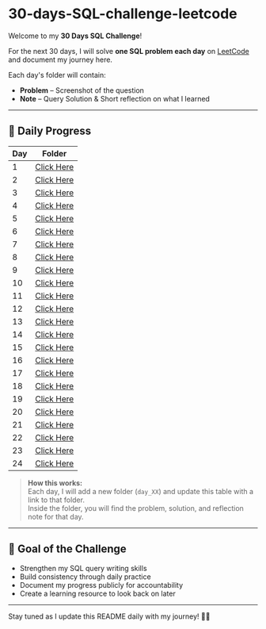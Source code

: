 # 30-days-SQL-challenge-leetcode
Welcome to my **30 Days SQL Challenge**!  

For the next 30 days, I will solve **one SQL problem each day** on [LeetCode](https://leetcode.com) and document my journey here.  

Each day's folder will contain:
- **Problem** – Screenshot of the question   
- **Note** – Query Solution & Short reflection on what I learned  

---
## 📅 Daily Progress

| Day | Folder |
|-----|--------|
| 1   |[Click Here](https://github.com/theanalystnextdoor/30-days-SQL-challenge-leetcode/commit/a53b99624f52915366c6adbb4c5699aeca473539)|
| 2   |[Click Here](https://github.com/theanalystnextdoor/30-days-SQL-challenge-leetcode/commit/316781c518941429a342e1c9725c5999e6b27c5e)|
| 3   |[Click Here](https://github.com/theanalystnextdoor/30-days-SQL-challenge-leetcode/commit/6bd70e390b447f246381834736cf53a6a60624be)|
| 4   |[Click Here](https://github.com/theanalystnextdoor/30-days-SQL-challenge-leetcode/commit/7ef2cfe9f7b366236ebdc20cfe296cc3a693e483)|
| 5   |[Click Here](https://github.com/theanalystnextdoor/30-days-SQL-challenge-leetcode/commit/7ae9bac7c3f7ad3c299eb2954cfe724046ede077)|
| 6   |[Click Here](https://github.com/theanalystnextdoor/30-days-SQL-challenge-leetcode/commit/9693230194eec6e109cd761dffe25161db2839c3)|
| 7   |[Click Here](https://github.com/theanalystnextdoor/30-days-SQL-challenge-leetcode/commit/a56487d79830d649ade52cea7ed96f947850eb95)|
| 8   |[Click Here](https://github.com/theanalystnextdoor/30-days-SQL-challenge-leetcode/commit/84453db8938d43f3e741a854a785f4c0e6078db9)|
| 9   |[Click Here](https://github.com/theanalystnextdoor/30-days-SQL-challenge-leetcode/commit/54d003791de04f38c46598caa889ed142187c309)|
| 10  |[Click Here](https://github.com/theanalystnextdoor/30-days-SQL-challenge-leetcode/commit/b5d66fecb0a2fa5a82b6d80a8eb8577472dd48e7)|
| 11  |[Click Here](https://github.com/theanalystnextdoor/30-days-SQL-challenge-leetcode/commit/a76a94ede493f2fdf2ffdb7789ff47398b3cf48f)|
| 12  |[Click Here](https://github.com/theanalystnextdoor/30-days-SQL-challenge-leetcode/commit/fc4e89b564af24d961680736039168241058aabd)|
| 13  |[Click Here](https://github.com/theanalystnextdoor/30-days-SQL-challenge-leetcode/commit/7bc85261fcc33a3373214fad69024cb977a6872c)|
| 14  |[Click Here](https://github.com/theanalystnextdoor/30-days-SQL-challenge-leetcode/commit/bda429a602878d154c5f8a5c122530988d4360ac)|
| 15  |[Click Here](https://github.com/theanalystnextdoor/30-days-SQL-challenge-leetcode/commit/e31af96c878d5ad0f7cb42bd8e737b67ffcb3f53)|
| 16  |[Click Here](https://github.com/theanalystnextdoor/30-days-SQL-challenge-leetcode/commit/3afe72aa7d1402d801dcd6ebb81e3bc59da708ea)|
| 17  |[Click Here](https://github.com/theanalystnextdoor/30-days-SQL-challenge-leetcode/commit/51d1a5f1aa0b4ef434d9cd3bb5707778e5bf43e5)|
| 18  |[Click Here](https://github.com/theanalystnextdoor/30-days-SQL-challenge-leetcode/commit/814561f1d4ad5de721a19ee0d4537b874e40863e)|
| 19  |[Click Here](https://github.com/theanalystnextdoor/30-days-SQL-challenge-leetcode/commit/63dae8866c5db792c4bd0d0a005c98b8956b6183)|
| 20  |[Click Here](https://github.com/theanalystnextdoor/30-days-SQL-challenge-leetcode/commit/be2a280b062455ca438f68dfea2ae50ea248385a)|
| 21  |[Click Here](https://github.com/theanalystnextdoor/30-days-SQL-challenge-leetcode/commit/b475da3e011bb67b313613dcda9af8f44af039ca)|
| 22  |[Click Here](https://github.com/theanalystnextdoor/30-days-SQL-challenge-leetcode/commit/4ffeec4ff4a8393326ab3ab94026be28f008d52c)|
| 23  |[Click Here](https://github.com/theanalystnextdoor/30-days-SQL-challenge-leetcode/commit/f77741616370659667e57de7978ac89b5c67cae6)|
| 24  |[Click Here](https://github.com/theanalystnextdoor/30-days-SQL-challenge-leetcode/commit/36e9e9b3e95e18a59fd3139c3ff3bc98e487d9ef)|



> **How this works:**  
> Each day, I will add a new folder (`day_XX`) and update this table with a link to that folder.  
> Inside the folder, you will find the problem, solution, and reflection note for that day.

---

## 🚀 Goal of the Challenge
- Strengthen my SQL query writing skills  
- Build consistency through daily practice  
- Document my progress publicly for accountability  
- Create a learning resource to look back on later

---

Stay tuned as I update this README daily with my journey! 💪🏾

